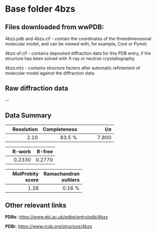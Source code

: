 # Base folder 4bzs

## Files downloaded from wwPDB:

4bzs.pdb and 4bzs.cif - contain the coordinates of the threedimensional molecular model, and can be viewed with, for example, Coot or Pymol.

4bzs-sf.cif - contains deposited diffraction data for this PDB entry, if the structure has been solved with X-ray or neutron crystallography.

4bzs.mtz - contains structure factors after automatic refinement of molecular model against the diffraction data.

## Raw diffraction data

--<br> 

## Data Summary
|   | Resolution | Completeness| I/$\boldsymbol{\sigma}$ |
|---|-------------:|----------------:|--------------:|
|   |2.10|83.5  %|<img width=50/>7.800|

|   | **R-work**| **R-free**   
|---|-------------:|----------------:|           
||0.2330|0.2770|

|   |**MolProbity<br>score**| **Ramachandran<br>outliers** 
|---|-------------:|----------------:|
||1.28|0.16 %|

## Other relevant links 
**PDBe**:  https://www.ebi.ac.uk/pdbe/entry/pdb/4bzs
 
**PDBr**: https://www.rcsb.org/structure/4bzs 

